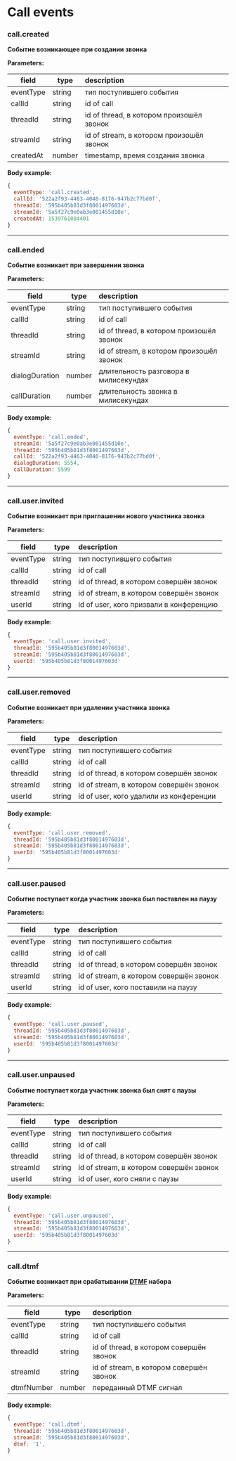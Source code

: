 # Call events

### call.created

**Событие возникающее при создании звонка**

**Parameters:**

| field         | type     | description|
| ------------- |----------|:-----------------------------------------|
| eventType     |string    | тип поступившего события                 |
| callId        |string    | id of call                               |
| threadId      |string    | id of thread, в котором произошёл звонок |
| streamId      |string    | id of stream, в котором произошёл звонок |
| createdAt     |number    | timestamp, время создания звонка         |

**Body example:**
```js
{
  eventType: 'call.created',
  callId: '522a2f93-4463-4040-8176-947b2c77bd0f',
  threadId: '595b405b81d3f8001497603d',
  streamId: '5a5f27c9e0ab3e001455d10e',
  createdAt: 1539761084401
}
```
----
### call.ended

**Событие возникает при завершении звонка**

**Parameters:**

| field         | type     | description|
| ------------- |----------|:-----------------------------------------|
| eventType     |string    | тип поступившего события                 |
| callId        |string    | id of call                               |
| threadId      |string    | id of thread, в котором произошёл звонок |
| streamId      |string    | id of stream, в котором произошёл звонок |
| dialogDuration|number    | длительность разговора в милисекундах    |
| callDuration  |number    | длительность звонка в милисекундах       |

**Body example:**
```js
{
  eventType: 'call.ended',
  streamId: '5a5f27c9e0ab3e001455d10e',
  threadId: '595b405b81d3f8001497603d',
  callId: '522a2f93-4463-4040-8176-947b2c77bd0f',
  dialogDuration: 5554,
  callDuration: 5599
}
```
----

### call.user.invited

**Событие возникает при приглашении нового участника звонка**

**Parameters:**

| field         | type     | description|
| ------------- |----------|:----------------------------------------|
| eventType     |string    | тип поступившего события                |
| callId        |string    | id of call                              |
| threadId      |string    | id of thread, в котором совершён звонок |
| streamId      |string    | id of stream, в котором совершён звонок |
| userId        |string    | id of user, кого призвали в конференцию |

**Body example:**
```js
{
  eventType: 'call.user.invited',
  threadId: '595b405b81d3f8001497603d',
  streamId: '595b405b81d3f8001497603d',
  userId: '595b405b81d3f8001497603d'
}
```
----

### call.user.removed

**Событие возникает при удалении участника звонка**

**Parameters:**

| field         | type     | description|
| ------------- |----------|:----------------------------------------|
| eventType     |string    | тип поступившего события                |
| callId        |string    | id of call                              |
| threadId      |string    | id of thread, в котором совершён звонок |
| streamId      |string    | id of stream, в котором совершён звонок |
| userId        |string    | id of user, кого удалили из конференции |

**Body example:**
```js
{
  eventType: 'call.user.removed',
  threadId: '595b405b81d3f8001497603d',
  streamId: '595b405b81d3f8001497603d',
  userId: '595b405b81d3f8001497603d'
}
```
----

### call.user.paused

**Событие поступает когда участник звонка был поставлен на паузу**

**Parameters:**

| field         | type     | description|
| ------------- |----------|:-----------------------------------------|
| eventType     |string    | тип поступившего события                 |
| callId        |string    | id of call                               |
| threadId      |string    | id of thread, в котором совершён звонок  |
| streamId      |string    | id of stream, в котором совершён звонок  |
| userId        |string    | id of user, кого поставили на паузу      |

**Body example:**
```js
{
  eventType: 'call.user.paused',
  threadId: '595b405b81d3f8001497603d',
  streamId: '595b405b81d3f8001497603d',
  userId: '595b405b81d3f8001497603d'
}
```
----

### call.user.unpaused

**Событие поступает когда участник звонка был снят с паузы**

**Parameters:**

| field         | type     | description|
| ------------- |----------|:-----------------------------------------|
| eventType     |string    | тип поступившего события                 |
| callId        |string    | id of call                               |
| threadId      |string    | id of thread, в котором совершён звонок  |
| streamId      |string    | id of stream, в котором совершён звонок  |
| userId        |string    | id of user, кого сняли с паузы           |

**Body example:**
```js
{
  eventType: 'call.user.unpaused',
  threadId: '595b405b81d3f8001497603d',
  streamId: '595b405b81d3f8001497603d',
  userId: '595b405b81d3f8001497603d'
}
```
----

### call.dtmf

**Событие возникает при срабатывании [DTMF](https://ru.wikipedia.org/wiki/DTMF) набора**

**Parameters:**

| field         | type     | description|
| ------------- |----------|:----------------------   |
| eventType     |string    | тип поступившего события |
| callId        |string    | id of call                               |
| threadId      |string    | id of thread, в котором совершён звонок  |
| streamId      |string    | id of stream, в котором совершён звонок  |
| dtmfNumber    |number    | переданный DTMF сигнал   |

**Body example:**
```js
{
  eventType: 'call.dtmf',
  threadId: '595b405b81d3f8001497603d',
  streamId: '595b405b81d3f8001497603d',
  dtmf: '1',
}
```
